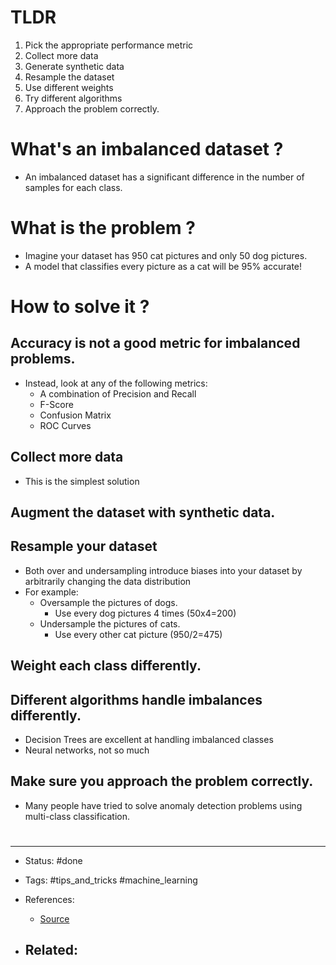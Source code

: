 # TLDR
1. Pick the appropriate performance metric
2. Collect more data
3. Generate synthetic data
4. Resample the dataset
5. Use different weights
6. Try different algorithms
7. Approach the problem correctly.

# What's an imbalanced dataset ?
- An imbalanced dataset has a significant difference in the number of samples for each class.


# What is the problem ?
- Imagine your dataset has 950 cat pictures and only 50 dog pictures.
- A model that classifies every picture as a cat will be 95% accurate!

# How to solve it ?
## Accuracy is not a good metric for imbalanced problems.
- Instead, look at any of the following metrics:
	- A combination of Precision and Recall
	- F-Score
	- Confusion Matrix
	- ROC Curves

## Collect more data
- This is the simplest solution

## Augment the dataset with synthetic data.

## Resample your dataset
- Both over and undersampling introduce biases into your dataset by arbitrarily changing the data distribution
- For example:
	- Oversample the pictures of dogs.
		- Use every dog pictures 4 times (50x4=200)
	- Undersample the pictures of cats.
		- Use every other cat picture (950/2=475)

## Weight each class differently.

## Different algorithms handle imbalances differently.
- Decision Trees are excellent at handling imbalanced classes
- Neural networks, not so much

## Make sure you approach the problem correctly.
- Many people have tried to solve anomaly detection problems using multi-class classification.



# 

---
- Status: #done

- Tags: #tips_and_tricks #machine_learning 

- References:
	- [Source](https://twitter.com/svpino/status/1546826721839566848)

- Related:
	- 
